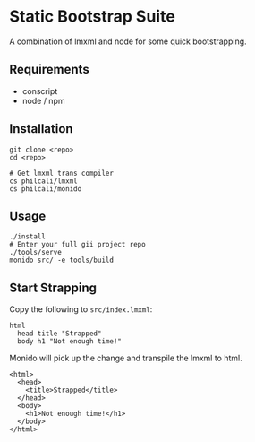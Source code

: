 # Static Bootstrap Suite 

A combination of lmxml and node for some quick bootstrapping.

## Requirements

- conscript
- node / npm

## Installation

```
git clone <repo>
cd <repo>

# Get lmxml trans compiler
cs philcali/lmxml
cs philcali/monido
```

## Usage

```
./install
# Enter your full gii project repo
./tools/serve
monido src/ -e tools/build
```

## Start Strapping

Copy the following to `src/index.lmxml`:

```
html
  head title "Strapped"
  body h1 "Not enough time!"
```

Monido will pick up the change and transpile the lmxml to html.

```
<html>
  <head>
    <title>Strapped</title>
  </head>
  <body>
    <h1>Not enough time!</h1>
  </body>
</html>
```
